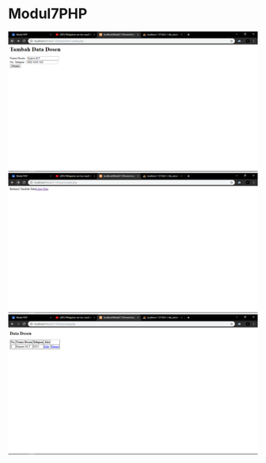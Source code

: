 # Modul7PHP
![alt text](https://github.com/TheNuee/Modul7PHP/blob/master/Screenshot%20(47).png)
![alt text](https://github.com/TheNuee/Modul7PHP/blob/master/Screenshot%20(48).png)
![alt text](https://github.com/TheNuee/Modul7PHP/blob/master/Screenshot%20(49).png)
